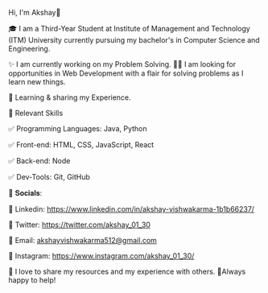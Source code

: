 Hi, I'm Akshay👋

🎓 I am a Third-Year Student at Institute of Management and Technology (ITM) University currently pursuing my bachelor's in Computer Science and Engineering.

✨ I am currently working on my Problem Solving.
👨‍💻 I am looking for opportunities in Web Development with a flair for solving problems as I learn new things.

🤹 Learning & sharing my Experience.

📌 Relevant Skills

✅ Programming Languages: Java, Python

✅ Front-end: HTML, CSS, JavaScript, React

✅ Back-end: Node

✅ Dev-Tools: Git, GitHub

🚩 𝐒𝐨𝐜𝐢𝐚𝐥𝐬:

📌 Linkedin: https://www.linkedin.com/in/akshay-vishwakarma-1b1b66237/

📌 Twitter: https://twitter.com/akshay_01_30

📌 Email: akshayvishwakarma512@gmail.com

📌 Instagram: https://www.instagram.com/akshay_01_30/


🤝 I love to share my resources and my experience with others.
🧡Always happy to help!
